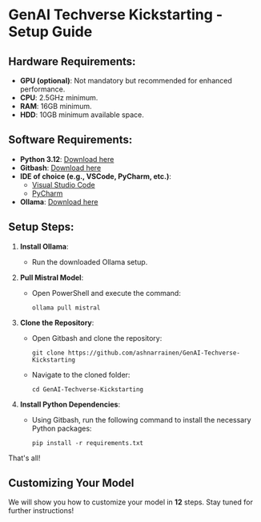 # GenAI Techverse Kickstarting - Setup Guide

## Hardware Requirements:

- **GPU (optional)**: Not mandatory but recommended for enhanced performance.
- **CPU**: 2.5GHz minimum.
- **RAM**: 16GB minimum.
- **HDD**: 10GB minimum available space.

## Software Requirements:

- **Python 3.12**: [Download here](https://www.python.org/downloads/release/python-3120/)
- **Gitbash**: [Download here](https://gitforwindows.org/)
- **IDE of choice (e.g., VSCode, PyCharm, etc.)**:
  - [Visual Studio Code](https://code.visualstudio.com/)
  - [PyCharm](https://www.jetbrains.com/pycharm/download/)
- **Ollama**: [Download here](https://www.ollama.com/download/windows)

## Setup Steps:

1. **Install Ollama**:

   - Run the downloaded Ollama setup.

2. **Pull Mistral Model**:

   - Open PowerShell and execute the command:
     ```shell
     ollama pull mistral
     ```

3. **Clone the Repository**:

   - Open Gitbash and clone the repository:
     ```shell
     git clone https://github.com/ashnarrainen/GenAI-Techverse-Kickstarting
     ```
   - Navigate to the cloned folder:
     ```shell
     cd GenAI-Techverse-Kickstarting
     ```

4. **Install Python Dependencies**:
   - Using Gitbash, run the following command to install the necessary Python packages:
     ```shell
     pip install -r requirements.txt
     ```

That's all!

## Customizing Your Model

We will show you how to customize your model in **12** steps. Stay tuned for further instructions!
